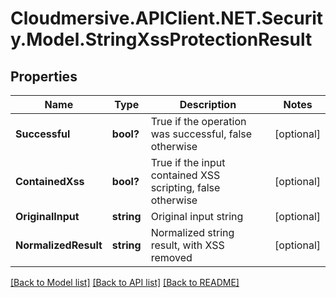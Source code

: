 # Cloudmersive.APIClient.NET.Security.Model.StringXssProtectionResult
## Properties

Name | Type | Description | Notes
------------ | ------------- | ------------- | -------------
**Successful** | **bool?** | True if the operation was successful, false otherwise | [optional] 
**ContainedXss** | **bool?** | True if the input contained XSS scripting, false otherwise | [optional] 
**OriginalInput** | **string** | Original input string | [optional] 
**NormalizedResult** | **string** | Normalized string result, with XSS removed | [optional] 

[[Back to Model list]](../README.md#documentation-for-models) [[Back to API list]](../README.md#documentation-for-api-endpoints) [[Back to README]](../README.md)

